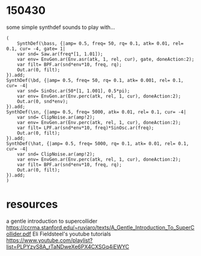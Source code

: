 150430
======

some simple synthdef sounds to play with...
```
(
    SynthDef(\bass, {|amp= 0.5, freq= 50, rq= 0.1, atk= 0.01, rel= 0.1, cur= -4, gate= 1|
    var snd= Saw.ar(freq*[1, 1.01]);
    var env= EnvGen.ar(Env.asr(atk, 1, rel, cur), gate, doneAction:2);
    var filt= BPF.ar(snd*env*10, freq, rq);
    Out.ar(0, filt);
}).add;
SynthDef(\bd, {|amp= 0.5, freq= 50, rq= 0.1, atk= 0.001, rel= 0.1, cur= -4|
    var snd= SinOsc.ar(50*[1, 1.001], 0.5*pi);
    var env= EnvGen.ar(Env.perc(atk, rel, 1, cur), doneAction:2);
    Out.ar(0, snd*env);
}).add;
SynthDef(\sn, {|amp= 0.5, freq= 5000, atk= 0.01, rel= 0.1, cur= -4|
    var snd= ClipNoise.ar(amp!2);
    var env= EnvGen.ar(Env.perc(atk, rel, 1, cur), doneAction:2);
    var filt= LPF.ar(snd*env*10, freq)*SinOsc.ar(freq);
    Out.ar(0, filt);
}).add;
SynthDef(\hat, {|amp= 0.5, freq= 5000, rq= 0.1, atk= 0.01, rel= 0.1, cur= -4|
    var snd= ClipNoise.ar(amp!2);
    var env= EnvGen.ar(Env.perc(atk, rel, 1, cur), doneAction:2);
    var filt= BPF.ar(snd*env*10, freq, rq);
    Out.ar(0, filt);
}).add;
)
```


resources
=========

a gentle introduction to supercollider <https://ccrma.stanford.edu/~ruviaro/texts/A_Gentle_Introduction_To_SuperCollider.pdf>
Eli Fieldsteel's youtube tutorials <https://www.youtube.com/playlist?list=PLPYzvS8A_rTaNDweXe6PX4CXSGq4iEWYC>
